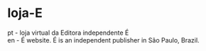 # loja-E
pt - loja virtual da Editora independente É <br>
en - É website. É is an independent publisher in São Paulo, Brazil.
